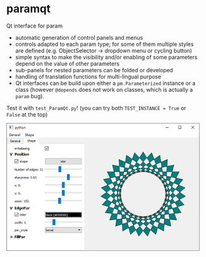 # paramqt
Qt interface for param

- automatic generation of control panels and menus
- controls adapted to each param type; for some of them multiple styles are defined (e.g. ObjectSelector -> dropdown menu or cycling button)
- simple syntax to make the visibility and/or enabling of some parameters depend on the value of other parameters
- sub-panels for nested parameters can be folded or developed
- handling of translation functions for multi-lingual purpose
- Qt interfaces can be build upon either a `pm.Parameterized` instance or a class (however `@depends` does not work on classes, which is actually a `param` bug).

Test it with `test_ParamQt.py`! (you can try both `TEST_INSTANCE = True` or `False` at the top)

![](test_ParamQt.png)

